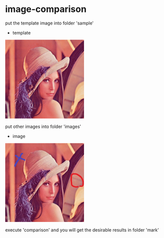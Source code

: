 # image-comparison

put the template image into folder 'sample'

+ template
<img src="sample/Lena.jpg" width="50%" height="50%" />

put other images into folder 'images'

+ image
<img src="images/Lena2.jpg" width="50%" height="50%" />


execute 'comparison' and you will get the desirable results in folder 'mark'
